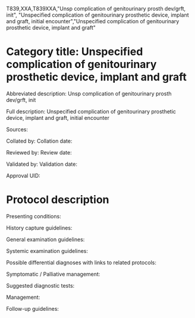 T839,XXA,T839XXA,"Unsp complication of genitourinary prosth dev/grft, init", "Unspecified complication of genitourinary prosthetic device, implant and graft, initial encounter","Unspecified complication of genitourinary prosthetic device, implant and graft"
# Category title: Unspecified complication of genitourinary prosthetic device, implant and graft

Abbreviated description: Unsp complication of genitourinary prosth dev/grft, init

Full description: Unspecified complication of genitourinary prosthetic device, implant and graft, initial encounter

Sources:

Collated by:
Collation date:

Reviewed by:
Review date:

Validated by:
Validation date:

Approval UID:

# Protocol description

Presenting conditions:

History capture guidelines:

General examination guidelines:

Systemic examination guidelines:

Possible differential diagnoses with links to related protocols:

Symptomatic / Palliative management:

Suggested diagnostic tests:

Management:

Follow-up guidelines:

